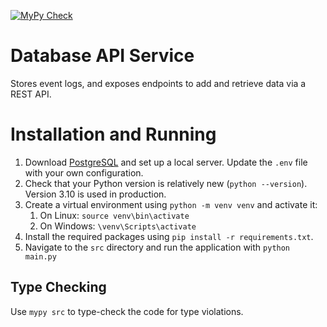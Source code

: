 [![MyPy Check](https://github.com/Process-Mining-Group-9/db_service/actions/workflows/mypy.yml/badge.svg)](https://github.com/Process-Mining-Group-9/db_service/actions/workflows/mypy.yml)

# Database API Service

Stores event logs, and exposes endpoints to add and retrieve data via a REST API.

# Installation and Running

1. Download [PostgreSQL](https://www.postgresql.org/download/) and set up a local server. Update the ```.env``` file with your own configuration.
2. Check that your Python version is relatively new (```python --version```). Version 3.10 is used in production.
3. Create a virtual environment using ```python -m venv venv``` and activate it:
   1. On Linux: ```source venv\bin\activate```
   2. On Windows: ```\venv\Scripts\activate```
4. Install the required packages using ```pip install -r requirements.txt```.
5. Navigate to the ```src``` directory and run the application with ```python main.py```

## Type Checking

Use ```mypy src``` to type-check the code for type violations.